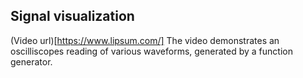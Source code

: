 ## Signal visualization

(Video url)[https://www.lipsum.com/]
The video demonstrates an oscilliscopes reading of various waveforms, generated by a function generator.

 
